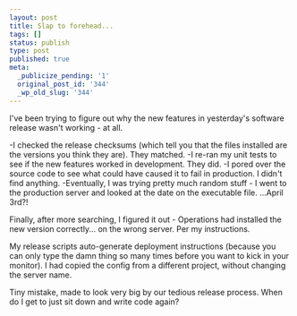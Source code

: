 ```yaml
---
layout: post
title: Slap to forehead...
tags: []
status: publish
type: post
published: true
meta:
  _publicize_pending: '1'
  original_post_id: '344'
  _wp_old_slug: '344'
---
```

I've been trying to figure out why the new features in yesterday's software release wasn't working - at all.

-I checked the release checksums (which tell you that the files installed are the versions you think they are).  They matched.
-I re-ran my unit tests to see if the new features worked in development.  They did.
-I pored over the source code to see what could have caused it to fail in production.  I didn't find anything.
-Eventually, I was trying pretty much random stuff - I went to the production server and looked at the date on the executable file.  ...April 3rd?!

Finally, after more searching, I figured it out - Operations had installed the new version correctly... on the wrong server.  Per my instructions.

My release scripts auto-generate deployment instructions (because you can only type the damn thing so many times before you want to kick in your monitor).  I had copied the config from a different project, without changing the server name.

Tiny mistake, made to look very big by our tedious release process.  When do I get to just sit down and write code again?
